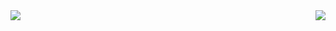 <div>
<img align="right" src="https://github-readme-stats.vercel.app/api?username=laohanme&show_icons=true&icon_color=CE1D2D&text_color=718096&bg_color=ffffff&hide_title=true" />
  
<img align="left" src="https://github-readme-stats.vercel.app/api/top-langs/?username=laohanme&hide_langs_below=1" />
</div>

<!--
**laohanme/laohanme** is a ✨ _special_ ✨ repository because its `README.md` (this file) appears on your GitHub profile.

Here are some ideas to get you started:

- 🔭 I’m currently working on ...
- 🌱 I’m currently learning ...
- 👯 I’m looking to collaborate on ...
- 🤔 I’m looking for help with ...
- 💬 Ask me about ...
- 📫 How to reach me: ...
- 😄 Pronouns: ...
- ⚡ Fun fact: ...
-->
